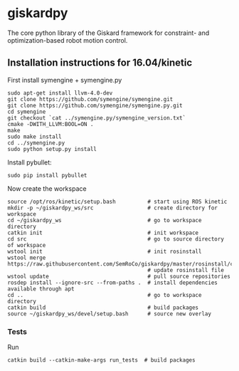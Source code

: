 # giskardpy
The core python library of the Giskard framework for constraint- and optimization-based robot motion control.

## Installation instructions for 16.04/kinetic

First install symengine + symengine.py
```
sudo apt-get install llvm-4.0-dev
git clone https://github.com/symengine/symengine.git
git clone https://github.com/symengine/symengine.py.git
cd symengine
git checkout `cat ../symengine.py/symengine_version.txt`
cmake -DWITH_LLVM:BOOL=ON .
make
sudo make install
cd ../symengine.py
sudo python setup.py install
```

Install pybullet:
```
sudo pip install pybullet
```

Now create the workspace
```
source /opt/ros/kinetic/setup.bash          # start using ROS kinetic
mkdir -p ~/giskardpy_ws/src                 # create directory for workspace
cd ~/giskardpy_ws                           # go to workspace directory
catkin init                                 # init workspace
cd src                                      # go to source directory of workspace
wstool init                                 # init rosinstall
wstool merge https://raw.githubusercontent.com/SemRoCo/giskardpy/master/rosinstall/catkin.rosinstall
                                            # update rosinstall file
wstool update                               # pull source repositories
rosdep install --ignore-src --from-paths .  # install dependencies available through apt
cd ..                                       # go to workspace directory
catkin build                                # build packages
source ~/giskardpy_ws/devel/setup.bash      # source new overlay
```

### Tests
Run
```
catkin build --catkin-make-args run_tests  # build packages
```
